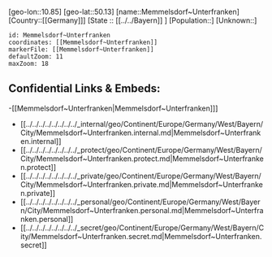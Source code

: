 ﻿---
location: [50.13,10.85]
mapzoom: [7,12] 
mapmarker: city 
type: City
tags:
- geo/City


SpocWebEntityId: 32404
isDeleted: false
confidential: public

---
[geo-lon::10.85]
[geo-lat::50.13]
[name::Memmelsdorf~Unterfranken]
[Country::[[Germany]]]
[State :: [[../../Bayern]] ]
[Population::]
[Unknown::]


```leaflet
id: Memmelsdorf~Unterfranken
coordinates: [[Memmelsdorf~Unterfranken]]
markerFile: [[Memmelsdorf~Unterfranken]]
defaultZoom: 11 
maxZoom: 18
```


## Confidential Links & Embeds: 
-[[Memmelsdorf~Unterfranken|Memmelsdorf~Unterfranken]]] 
- [[../../../../../../../../_internal/geo/Continent/Europe/Germany/West/Bayern/City/Memmelsdorf~Unterfranken.internal.md|Memmelsdorf~Unterfranken.internal]] 
- [[../../../../../../../../_protect/geo/Continent/Europe/Germany/West/Bayern/City/Memmelsdorf~Unterfranken.protect.md|Memmelsdorf~Unterfranken.protect]] 
- [[../../../../../../../../_private/geo/Continent/Europe/Germany/West/Bayern/City/Memmelsdorf~Unterfranken.private.md|Memmelsdorf~Unterfranken.private]] 
- [[../../../../../../../../_personal/geo/Continent/Europe/Germany/West/Bayern/City/Memmelsdorf~Unterfranken.personal.md|Memmelsdorf~Unterfranken.personal]] 
- [[../../../../../../../../_secret/geo/Continent/Europe/Germany/West/Bayern/City/Memmelsdorf~Unterfranken.secret.md|Memmelsdorf~Unterfranken.secret]] 
